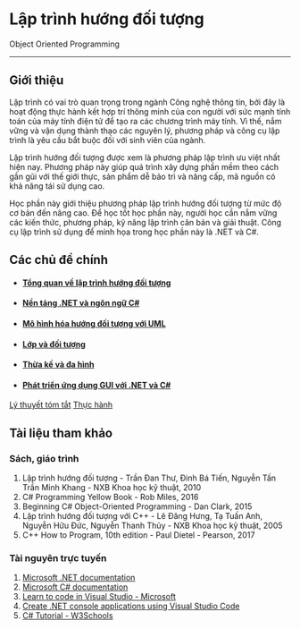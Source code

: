 # Lập trình hướng đối tượng

Object Oriented Programming

---

## Giới thiệu

Lập trình có vai trò quan trọng trong ngành Công nghệ thông tin, bởi đây là hoạt động thực hành kết hợp trí thông minh của con người với sức mạnh tính toán của máy tính điện tử để tạo ra các chương trình máy tính. Vì thế, nắm vững và vận dụng thành thạo các nguyên lý, phương pháp và công cụ lập trình là yêu cầu bắt buộc đối với sinh viên của ngành.

Lập trình hướng đối tượng được xem là phương pháp lập trình ưu việt nhất hiện nay. Phương pháp này giúp quá trình xây dựng phần mềm theo cách gần gũi với thế giới thực, sản phẩm dễ bảo trì và nâng cấp, mã nguồn có khả năng tái sử dụng cao.

Học phần này giới thiệu phương pháp lập trình hướng đối tượng từ mức độ cơ bản đến nâng cao. Để học tốt học phần này, người học cần nắm vững các kiến thức, phương pháp, kỹ năng lập trình căn bản và giải thuật. Công cụ lập trình sử dụng để minh họa trong học phần này là .NET và C#.

## Các chủ đề chính
- #### [Tổng quan về lập trình hướng đối tượng](topics/overview)
- #### [Nền tảng .NET và ngôn ngữ C#](topics/dotnet-and-csharp)
- #### [Mô hình hóa hướng đối tượng với UML](topics/object-oriented-modeling)
- #### [Lớp và đối tượng](topics/classes-and-objects)
- #### [Thừa kế và đa hình](topics/inheritance)
- #### [Phát triển ứng dụng GUI với .NET và C#](topics/gui-development)

<div class="text-center">
    <a href="topics/overview/" class="btn btn-primary" role="button">Lý thuyết tóm tắt</a>
    <a href="labs/" class="btn btn-primary" role="button">Thực hành</a>
</div>

## Tài liệu tham khảo
### Sách, giáo trình

<ol>
    <li>Lập trình hướng đối tượng - Trần Đan Thư, Đinh Bá Tiến, Nguyễn Tấn Trần Minh Khang - NXB Khoa học kỹ thuật, 2010</li>
    <li>C# Programming Yellow Book - Rob Miles, 2016</li>
    <li>Beginning C# Object-Oriented Programming - Dan Clark, 2015</li>
    <li>Lập trình hướng đối tượng với C++ - Lê Đăng Hưng, Tạ Tuấn Anh, Nguyễn Hữu Đức, Nguyễn Thanh Thủy - NXB Khoa học kỹ thuật, 2005</li>
    <li>C++ How to Program, 10th edition - Paul Dietel - Pearson, 2017</li>
</ol>

### Tài nguyên trực tuyến
<ol>
<li><a href="https://learn.microsoft.com/en-us/dotnet/">Microsoft .NET documentation</a>
<li><a href="https://learn.microsoft.com/en-us/dotnet/csharp/">Microsoft C# documentation</a></li>
<li><a href="https://visualstudio.microsoft.com/vs/getting-started/">Learn to code in Visual Studio - Microsoft<a></li>
<li><a href="https://learn.microsoft.com/en-us/dotnet/core/tutorials/with-visual-studio-code?pivots=dotnet-6-0">Create .NET console applications using Visual Studio Code<a></li>
<li><a href="https://www.w3schools.com/cs/index.php">C# Tutorial - W3Schools</a></li>
</ol>